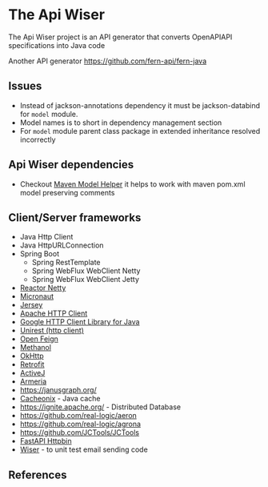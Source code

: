 # The Api Wiser 

The Api Wiser project is an API generator that converts OpenAPIAPI specifications into Java code

Another API generator
https://github.com/fern-api/fern-java

## Issues
* Instead of jackson-annotations dependency it must be jackson-databind for `model` module.
* Model names is to short in dependency management section
* For `model` module parent class package in extended inheritance resolved incorrectly

## Api Wiser dependencies
* Checkout [Maven Model Helper](https://github.com/fabric8io/maven-model-helper?tab=readme-ov-file#maven-model-helper) it helps to work with maven pom.xml model preserving comments

## Client/Server frameworks
* Java Http Client
* Java HttpURLConnection
* Spring Boot
  * Spring RestTemplate
  * Spring WebFlux WebClient Netty
  * Spring WebFlux WebClient Jetty
* [Reactor Netty](https://github.com/reactor/reactor-netty)
* [Micronaut](https://micronaut.io/)
* [Jersey](https://eclipse-ee4j.github.io/jersey/)
* [Apache HTTP Client](https://hc.apache.org/httpcomponents-client-5.2.x/)
* [Google HTTP Client Library for Java](https://github.com/googleapis/google-http-java-client)
* [Unirest (http client)](https://kong.github.io/unirest-java/) 
* [Open Feign](https://github.com/OpenFeign/feign)
* [Methanol](https://mizosoft.github.io/methanol/)
* [OkHttp](https://square.github.io/okhttp/)
* [Retrofit](https://square.github.io/retrofit/)
* [ActiveJ](https://github.com/activej/activej)
* [Armeria](https://armeria.dev/)
* https://janusgraph.org/
* [Cacheonix](https://www.cacheonix.org/) - Java cache
* https://ignite.apache.org/ - Distributed Database
* https://github.com/real-logic/aeron
* https://github.com/real-logic/agrona
* https://github.com/JCTools/JCTools
* [FastAPI Httpbin](https://httpbin.dmuth.org/)
* [Wiser](https://github.com/voodoodyne/subethasmtp/blob/master/Wiser.md) - to unit test email sending code

## References
